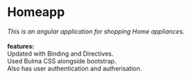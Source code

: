 # Homeapp

<i>This is an angular application for shopping Home appliances.</i><br><br>
<strong>features:</strong><br>
Updated with Binding and Directives.<br>
Used Bulma CSS alongside bootstrap.<br>
Also has user authentication and autherisation.<br>
